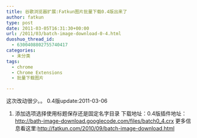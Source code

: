 ```yaml
---
title: 谷歌浏览器扩展:Fatkun图片批量下载0.4版出来了
author: fatkun
type: post
date: 2011-03-05T16:31:30+00:00
url: /2011/03/batch-image-download-0-4.html
duoshuo_thread_id:
  - 6300408802755740417
categories:
  - 未分类
tags:
  - chrome
  - Chrome Extensions
  - 批量下载图片

---
```

这次改动很少。。
0.4版update:2011-03-06
  1. 添加选项选择使用标题保存还是固定名字目录
下载地址：0.4版插件地址：<http://bath-image-download.googlecode.com/files/batch0_4.crx>
更多信息看这里:<http://fatkun.com/2010/09/batch-image-download.html>
